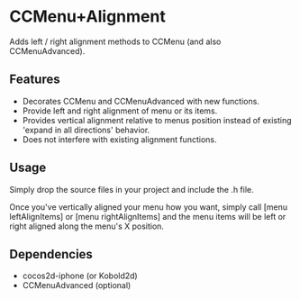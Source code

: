 CCMenu+Alignment
=====================

Adds left / right alignment methods to CCMenu (and also CCMenuAdvanced).


Features
-------------

   * Decorates CCMenu and CCMenuAdvanced with new functions.
   * Provide left and right alignment of menu or its items.
   * Provides vertical alignment relative to menus position instead of existing 'expand in all directions' behavior.
   * Does not interfere with existing alignment functions.


Usage
-----------------------

Simply drop the source files in your project and include the .h file.

Once you've vertically aligned your menu how you want, simply call [menu leftAlignItems] or [menu rightAlignItems] and
the menu items will be left or right aligned along the menu's X position.

Dependencies
----------------------------

   * cocos2d-iphone (or Kobold2d)
   * CCMenuAdvanced (optional)

